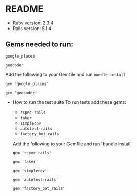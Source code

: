 # README

* Ruby version: 2.3.4
* Rails version: 5.1.4

## Gems needed to run: 
  `google_places`
  
  `geocoder`
  
  Add the following to your Gemfile and run `bundle install`
  
  `gem 'google_places'`
  
  `gem 'geocoder'`

* How to run the test suite
  To run tests add these gems:
  * `rspec-rails`
  * `faker`
  * `simplecov`
  * `autotest-rails`
  * `factory_bot_rails`
  
  Add the following to your Gemfile and run 'bundle install'
  
   `gem 'rspec-rails'`
   
   `gem 'faker'`
    
   `gem 'simplecov'`
    
   `gem 'autotest-rails'`
    
   `gem 'factory_bot_rails'` 

